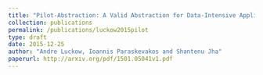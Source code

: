 ```yaml
---
title: "Pilot-Abstraction: A Valid Abstraction for Data-Intensive Application on HPC, Hadoop and Cloud Infrastructures?"
collection: publications
permalink: /publications/luckow2015pilot
type: draft
date: 2015-12-25
author: "Andre Luckow, Ioannis Paraskevakos and Shantenu Jha"
paperurl: http://arxiv.org/pdf/1501.05041v1.pdf
---
```

